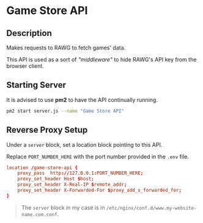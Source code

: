 # Game Store API

## Description

Makes requests to RAWG to fetch games' data.<br>

This API is used as a sort of _"middleware"_ to hide RAWG's API key from the browser client.

## Starting Server

It is advised to use **pm2** to have the API continually running.

```bash
pm2 start server.js --name "Game Store API"
```

## Reverse Proxy Setup

Under a `server` block, set a location block pointing to this API.<br>

Replace `PORT_NUMBER_HERE` with the port number provided in the `.env` file.

```conf
location /game-store-api {
    proxy_pass  http://127.0.0.1:PORT_NUMBER_HERE;
    proxy_set_header Host $host;
    proxy_set_header X-Real-IP $remote_addr;
    proxy_set_header X-Forwarded-For $proxy_add_x_forwarded_for;
}
```

> The `server` block in my case is in `/etc/nginx/conf.d/www.my-website-name.com.conf`.

